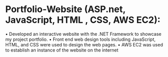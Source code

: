 # Portfolio-Website (ASP.net, JavaScript, HTML , CSS, AWS EC2):

• Developed an interactive website with the .NET Framework to showcase my project portfolio.
• Front end web design tools including JavaScript, HTML, and CSS were used to design the web pages.
• AWS EC2 was used to establish an instance of the website on the internet
